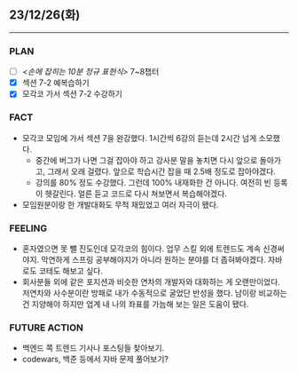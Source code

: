 ##  23/12/26(화)
***
### PLAN
* [ ] *<손에 잡히는 10분 정규 표현식>* 7~8챕터
* [X] 섹션 7-2 예복습하기
* [X] 모각코 가서 섹션 7-2 수강하기
### FACT
* 모각코 모임에 가서 섹션 7을 완강했다. 1시간씩 6강의 듣는데 2시간 넘게 소모했다. 
  * 중간에 버그가 나면 그걸 잡아야 하고 강사분 말을 놓치면 다시 앞으로 돌아가고, 그래서 오래 걸렸다. 앞으로 학습시간 잡을 때 2.5배 정도로 잡아야겠다.
  * 강의를 80% 정도 수강했다. 그런데 100% 내재화한 건 아니다. 여전히 빈 등록이 헷갈린다. 얼른 듣고 코드로 다시 쳐보면서 복습해야겠다.
* 모임원분이랑 한 개발대화도 무척 재밌었고 여러 자극이 됐다.
### FEELING
* 혼자였으면 못 뺄 진도인데 모각코의 힘이다. 업무 스킬 외에 트렌드도 계속 신경써야지. 막연하게 스프링 공부해야지가 아니라 원하는 분야를 더 좁혀봐야겠다. 자바로도 코테도 해보고 싶다.
* 회사분들 외에 같은 포지션과 비슷한 연차의 개발자와 대화하는 게 오랜만이었다. 저연차와 사수분이란 방패로 내가 수동적으로 굴었단 반성을 했다. 남이랑 비교하는 건 지양해야 하지만 업계 내 나의 좌표를 가늠해 보는 일은 도움이 됐다. 
### FUTURE ACTION
* 백엔드 쪽 트렌드 기사나 포스팅들 찾아보기.
* codewars, 백준 등에서 자바 문제 풀어보기?